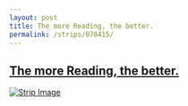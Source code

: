 ```yaml
---
layout: post
title: The more Reading, the better.
permalink: /strips/070415/
---
```


## [The more Reading, the better.](/strips/070415/)

<a href='../images/ph070415.gif'><img src='../images/ph070415.gif' alt='Strip Image' /></a>


<!-- include copyright-strip.html -->
